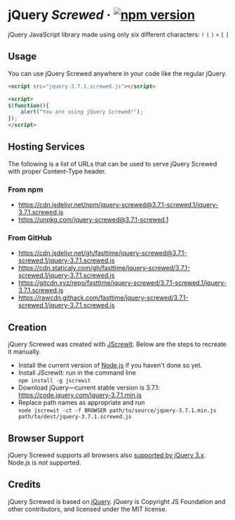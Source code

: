 # jQuery *Screwed* · [![npm version][npm badge]][npm url]

jQuery JavaScript library made using only six different characters: `!` `(` `)` `+` `[` `]`

## Usage

You can use jQuery Screwed anywhere in your code like the regular jQuery.

```html
<script src="jquery-3.7.1.screwed.js"></script>
```

```html
<script>
$(function(){
    alert("You are using jQuery Screwed!");
});
</script>
```

## Hosting Services

The following is a list of URLs that can be used to serve jQuery Screwed with proper Content-Type
header.

### From npm

* https://cdn.jsdelivr.net/npm/jquery-screwed@3.7.1-screwed.1/jquery-3.7.1.screwed.js
* https://unpkg.com/jquery-screwed@3.7.1-screwed.1

### From GitHub

* https://cdn.jsdelivr.net/gh/fasttime/jquery-screwed@3.7.1-screwed.1/jquery-3.7.1.screwed.js
* https://cdn.staticaly.com/gh/fasttime/jquery-screwed/3.7.1-screwed.1/jquery-3.7.1.screwed.js
* https://gitcdn.xyz/repo/fasttime/jquery-screwed/3.7.1-screwed.1/jquery-3.7.1.screwed.js
* https://rawcdn.githack.com/fasttime/jquery-screwed/3.7.1-screwed.1/jquery-3.7.1.screwed.js

## Creation

jQuery Screwed was created with [JScrewIt](https://github.com/fasttime/JScrewIt).
Below are the steps to recreate it manually.

* Install the current version of [Node.js](https://nodejs.org) if you haven't done so yet.
* Install JScrewIt: run in the command line<br>
  `npm install -g jscrewit`
* Download jQuery—current stable version is 3.7.1: https://code.jquery.com/jquery-3.7.1.min.js
* Replace path names as appropriate and run<br>
  `node jscrewit -ct -f BROWSER path/to/source/jquery-3.7.1.min.js
  path/to/dest/jquery-3.7.1.screwed.js`

## Browser Support

jQuery Screwed supports all browsers also
[supported by jQuery 3.x](https://jquery.com/browser-support/).
Node.js is *not* supported.

## Credits

jQuery Screwed is based on [jQuery](https://github.com/jquery/jquery).
jQuery is Copyright JS Foundation and other contributors, and licensed under the MIT license.

[npm badge]: https://badge.fury.io/js/jquery-screwed.svg
[npm url]: https://www.npmjs.com/package/jquery-screwed

